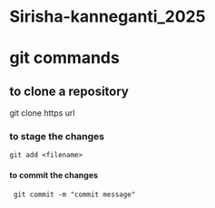 # Sirisha-kanneganti_2025

# git commands
## to clone a repository
   git clone https url

### to stage the changes
    git add <filename>
#### to commit the changes
     git commit -m "commit message"

